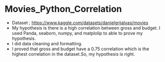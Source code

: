 # Movies_Python_Correlation

- Dataset ; https://www.kaggle.com/datasets/danielgrijalvas/movies
- My hypothesis is there is a high correlation between gross and budget. I used Panda, seaborn, numpy, and matplolip to able to prove my hypothesis.
- I did data cleaning and formatting.
- I proved that gross and budget have a 0.75 correlation which is the highest correlation in the dataset.So, my hypothesis is right.
